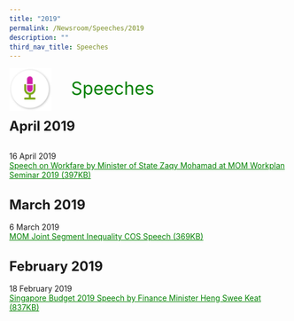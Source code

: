 ```yaml
---
title: "2019"
permalink: /Newsroom/Speeches/2019
description: ""
third_nav_title: Speeches
---
```

<html>
<img class="MicIcon" src="/images/icons/ico_speeches.png" align="left"><br><font align="center" color="green" size="+3">&nbsp;&nbsp;&nbsp;&nbsp;Speeches</font><br><br><br>
<font size="+2"><b>April 2019</b></font><br><br>
	
16 April 2019<br>
<a class="hyperlink" href="/files/pdf-speeches/2019/april/Speech%20on%20Workfare%20by%20Minister%20of%20State%20Zaqy%20Mohamad%20at%20MOM%20Workplan%20Seminar%202019.pdf">Speech on Workfare by Minister of State Zaqy Mohamad at MOM Workplan Seminar 2019 (397KB)</a><br><br>
	
<font size="+2"><b>March 2019</b></font><br><br>
6 March 2019<br>
<a class="hyperlink" href="/files/pdf-speeches/2019/april/MOM%20Joint%20Segment%20Inequality%20COS%20Speech.pdf">MOM Joint Segment Inequality COS Speech (369KB)</a><br><br>

<font size="+2"><b>February 2019</b></font><br><br>
18 February 2019<br>
<a class="hyperlink" href="http://www.workfare.gov.sg/Speeches/Documents/FY2019%20Budget%20Statement.pdf">Singapore Budget 2019 Speech by Finance Minister Heng Swee Keat (837KB)</a>
</html>
<style>
img.MicIcon {
  height: 15%;
  width: 15%;
}
a.hyperlink {
	color:green
}
a.hyperlink:hover {
	color:MediumVioletRed;
}
</style>